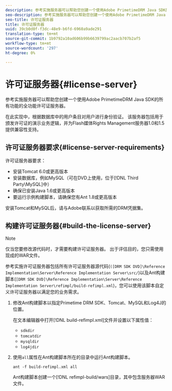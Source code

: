 ```yaml
---
description: 参考实施服务器可以帮助您创建一个使用Adobe PrimetimeDRM Java SDK的所有功能的全功能许可证服务器。
seo-description: 参考实施服务器可以帮助您创建一个使用Adobe PrimetimeDRM Java SDK的所有功能的全功能许可证服务器。
seo-title: 许可证服务器
title: 许可证服务器
uuid: 39cb0d0f-f3dc-48e9-b6fd-6960a9ade291
translation-type: tm+mt
source-git-commit: 1b9792a10ad606b99b6639799ac2aacb707b2af5
workflow-type: tm+mt
source-wordcount: '297'
ht-degree: 0%

---
```



# 许可证服务器{#license-server}

参考实施服务器可以帮助您创建一个使用Adobe PrimetimeDRM Java SDK的所有功能的全功能许可证服务器。

在此实现中，根据数据库中的用户条目对用户进行身份验证。 该服务器包括用于颁发许可证的演示业务逻辑，并为Flash媒体Rights Management服务器1.0和1.5提供兼容性支持。

## 许可证服务器要求{#license-server-requirements}

许可证服务器要求：

* 安装Tomcat 6.0或更高版本
* 安装数据库，例如MySQL（可在DVD上使用，位于[!DNL Third Party\MySQL]中）
* 确保已安装Java 1.6或更高版本
* 要运行示例构建脚本，请确保您有Ant 1.8或更高版本

安装Tomcat和MySQL后，请与Adobe联系以获取所需的DRM凭据集。

## 构建许可证服务器{#build-the-license-server}

>[!NOTE]
>
>仅当您要修改源代码时，才需要构建许可证服务器。 出于评估目的，您只需使用现成的WAR文件。

参考实施许可证服务器包括所有许可证服务器源代码(`([DRM SDK DVD]\Reference Implementation\Server\Reference Implementation Server\src/`)以及Ant构建脚本(`[DRM SDK DVD]\Reference Implementation\Server\Reference Implementation Server\refimpl/build-refimpl.xml`)，您可以使用该脚本自定义许可证服务器以满足您的业务需求。

1. 修改Ant构建脚本以指定Primetime DRM SDK、Tomcat、MySQL和Log4J的位置。

   在文本编辑器中打开[!DNL build-refimpl.xml]文件并设置以下属性值：

   * `sdkdir`
   * `tomcatdir`
   * `mysqldir`
   * `log4jdir`

1. 使用`all`属性在Ant构建脚本所在的目录中运行Ant构建脚本。

   ```
   ant -f build-refimpl.xml all
   ```

   Ant构建脚本创建一个[!DNL refimpl-build/wars]目录，其中包含服务器WAR文件。
